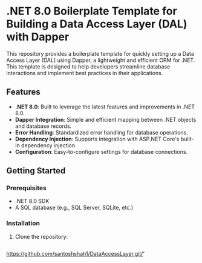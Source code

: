 # .NET 8.0 Boilerplate Template for Building a Data Access Layer (DAL) with Dapper

This repository provides a boilerplate template for quickly setting up a Data Access Layer (DAL) using Dapper, a lightweight and efficient ORM for .NET. This template is designed to help developers streamline database interactions and implement best practices in their applications.

## Features

- **.NET 8.0**: Built to leverage the latest features and improvements in .NET 8.0.
- **Dapper Integration**: Simple and efficient mapping between .NET objects and database records.
- **Error Handling**: Standardized error handling for database operations.
- **Dependency Injection**: Supports integration with ASP.NET Core's built-in dependency injection.
- **Configuration**: Easy-to-configure settings for database connections.

## Getting Started

### Prerequisites

- .NET 8.0 SDK
- A SQL database (e.g., SQL Server, SQLite, etc.)

### Installation

1. Clone the repository:
   ```bash
https://github.com/santoshshah1/DataAccessLayer.git/'
